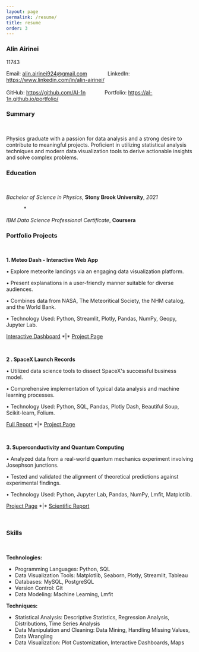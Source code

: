 ```yaml
---
layout: page
permalink: /resume/
title: resume
order: 3
---
```


### **Alin Airinei**
11743

Email: [alin.airinei924@gmail.com](mailto:alin.airinei924@gmail.com)  &nbsp;&nbsp;&nbsp;&nbsp;&nbsp;&nbsp;&nbsp;&nbsp;&nbsp;&nbsp;&nbsp;&nbsp;  LinkedIn: <https://www.linkedin.com/in/alin-airinei/>  
&nbsp;&nbsp;&nbsp;&nbsp;&nbsp;&nbsp;&nbsp;&nbsp;&nbsp;&nbsp;&nbsp;&nbsp;  
GitHub: <https://github.com/Al-1n> &nbsp;&nbsp;&nbsp;&nbsp;&nbsp;&nbsp;&nbsp;&nbsp;&nbsp;&nbsp;&nbsp;  Portfolio: <https://al-1n.github.io/portfolio/>

### **Summary**

&nbsp;

Physics graduate with a passion for data analysis and a strong desire to contribute to meaningful projects. Proficient in utilizing statistical analysis techniques and modern data visualization tools to derive actionable insights and solve complex problems.

### **Education**

&nbsp;

*Bachelor of Science in Physics*, **Stony Brook University**, *2021*

&nbsp;&nbsp;&nbsp;&nbsp;&nbsp;&nbsp;&nbsp;&nbsp;&nbsp;&nbsp;&nbsp;  * &nbsp;&nbsp;&nbsp;&nbsp;&nbsp;&nbsp;&nbsp;&nbsp;&nbsp;&nbsp;&nbsp; 

*IBM Data Science Professional Certificate*, **Coursera**

### **Portfolio Projects**

&nbsp;

**1. Meteo Dash - Interactive Web App**

• Explore meteorite landings via an engaging data visualization platform.

• Present explanations in a user-friendly manner suitable for diverse audiences.

• Combines data from NASA, The Meteoritical Society, the NHM catalog, and the World Bank.

• Technology Used: Python, Streamlit, Plotly, Pandas, NumPy, Geopy, Jupyter Lab.

[Interactive Dashboard](<https://meteo-dash.streamlit.app/>) \*|\* [Project Page](https://al-1n.github.io/portfolio/1_project/)

&nbsp;

**2 . SpaceX Launch Records**

• Utilized data science tools to dissect SpaceX's successful business model.

• Comprehensive implementation of typical data analysis and machine learning processes.

• Technology Used: Python, SQL, Pandas, Plotly Dash, Beautiful Soup, Scikit-learn, Folium.

[Full Report](https://github.com/Al-1n/IBM_SpaceX_Capstone/blob/main/SpaceX_Final_Report.pdf) \*|\* [Project Page](https://al-1n.github.io/portfolio/3_project/)

&nbsp;

**3. Superconductivity and Quantum Computing**

• Analyzed data from a real-world quantum mechanics experiment involving Josephson junctions.

• Tested and validated the alignment of theoretical predictions against experimental findings.

• Technology Used: Python, Jupyter Lab, Pandas, NumPy, Lmfit, Matplotlib.

[Project Page](https://al-1n.github.io/portfolio/6_project%) \*|\* [Scientific Report](https://github.com/Al-1n/Superconductivity/blob/main/Superconductivity.pdf)

&nbsp;

### **Skills**

&nbsp;

**Technologies:**
- Programming Languages: Python, SQL
- Data Visualization Tools: Matplotlib, Seaborn, Plotly, Streamlit, Tableau
- Databases: MySQL, PostgreSQL
- Version Control: Git
- Data Modeling: Machine Learning, Lmfit

**Techniques:**
- Statistical Analysis: Descriptive Statistics, Regression Analysis, Distributions, Time Series Analysis
- Data Manipulation and Cleaning: Data Mining, Handling Missing Values, Data Wrangling
- Data Visualization: Plot Customization, Interactive Dashboards, Maps
